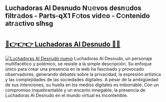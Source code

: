 ## Luchadoras Al Desnudo N𝚞𝚎vos desn𝚞dos filtr𝚊dos - Parts-qX1 F𝚘tos vid𝚎o - C𝚘ntenido atr𝚊ctivo slhsg

# <h2><a href="http://mb1ow9z.tromn.icu/?c=Luchadoras+Al+Desnudo">🔗👉👉👉 Luchadoras Al Desnudo 🔗🔗</a></h2>

[![Luchadoras Al Desnudo nuevo](https://i.imgur.com/pEAQMta.gif)](http://mb1ow9z.tromn.icu/?c=Luchadoras+Al+Desnudo)
Luchadoras Al Desnudo, un personaje multifacético y polémico, se resiste a la simple descripción. Su enfoque único para crear una presencia en la web ha fascinado y provocado observadores, generando debates sobre la privacidad, la expresión artística y las complejidades de las sociedades digitales. A pesar de la ambigüedad de sus intenciones, su huella en los medios digitales es imborrable. Con un compromiso inquebrantable y un encanto innegable, la presencia de Luchadoras Al Desnudo en el mundo virtual es incontenible.
